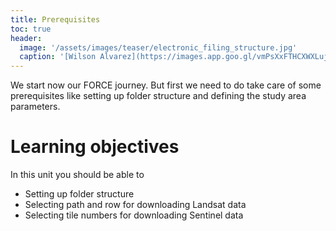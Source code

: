 ```yaml
---
title: Prerequisites
toc: true
header:
  image: '/assets/images/teaser/electronic_filing_structure.jpg'
  caption: '[Wilson Alvarez](https://images.app.goo.gl/vmPsXxFTHCXWXLuj8){:target="_blank"}'
---
```


We start now our FORCE journey. But first we need to do take care of some prerequisites like setting up folder structure and defining the study area parameters.

# Learning objectives

In this unit you should be able to

* Setting up folder structure 
* Selecting path and row for downloading Landsat data
* Selecting tile numbers for downloading Sentinel data
